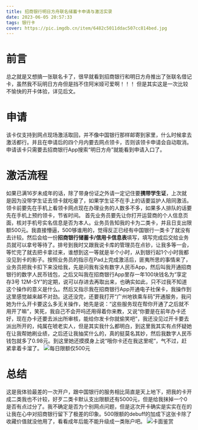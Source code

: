 ```yaml
---
title: 招商银行明日方舟联名储蓄卡申请与激活实录
date: 2023-06-05 20:57:33
tags: 银行卡
cover: https://pic.imgdb.cn/item/6482c5011ddac507cc814bed.jpg
---
```

# 前言
总之就是又想搞一张联名卡了，很早就看到招商银行和明日方舟推出了张联名借记卡，虽然我不玩明日方舟但是挡不住阿米娅可爱啊！！！
但是其实这是一次比较不愉快的开卡体验，详见后文。

# 申请
该卡仅支持到网点现场激活取回，并不像中国银行那样邮寄到家里，什么时候拿去激活都行。并且在申请后的四个月内要去网点领卡，否则该领卡申请会自动取消。
申请该卡只需要去招商银行App搜索“明日方舟”就能看到申请入口了。

# 激活流程
如果已满16岁未成年的话，除了带身份证之外请一定记住要**携带学生证**，上次就是因为没带学生证去领卡就吃瘪了，如果学生证不在手上的话要监护人陪同激活。领卡前要先在手机上看领卡网点现在办理业务的人数多不多，如果多人排队的话要先在手机上预约领卡，节省时间。
首先业务员要先让你打开运营商的个人信息页面，核对手机号实名信息是否为本人。业务员告知我的卡为二类卡，并且日支出限额500元。我直接懵逼，500够谁用的，觉得反正已经有中国银行一类卡了就没有去计较。然后会给一份**招商银行储蓄卡/信用卡信息表**填写，填写完成后交给业务员就可以拿号等待了。排号到我时又跟我说卡库的管理员在点钞，让我多等一会，等忙完了就去把卡拿过来，谁想到这一等就是半个小时，从到银行起1个小时我都没见到卡的影子。按照业务员的指示在Pad上完成激活后，匪夷所思的事情来了，业务员把我卡扣下来没给我，先是问我有没有数字人民币App，然后叫我开通招商银行的数字人民币钱包，之后又叫我在招商银行App里存一年100块钱名为“享定存3号 12M-SY”的定期，说可以存进去再取出来，也确实如此，只不过我不知道这个操作的意义是什么。然后又指示我在招商银行App开通电子社保卡，我操作到这里感觉越来越不对劲。这还没完，还要我打开“广州地铁乘车码”开通服务，我问她为什么开卡要这么多无关操作，她先是说：“这些服务现在帮你开通了之后就不用开了嘛”，笑死，我自己不会开吗还用得着你来教，又说“你要是在前年办卡还好，现在办卡还要去派出所审核，能给你发卡你就偷笑吧”，我还没见过开卡要去派出所开的，纯属在唬老实人，但是其实我什么都明白，到这里我其实有点怀疑她在让我帮她刷业绩，之后还让我抽奖什么的，真的挺莫名其妙，然后我数字人民币钱包就多了0.98元。到这里她还摸摸身上说“哦你卡还在我这里呢”，气不过，赶紧拿着卡溜了。
![每日限额仅500元](https://pic.imgdb.cn/item/6482c3ff1ddac507cc7fc115.jpg)

# 总结
这是我体验最差的一次开户，跟中国银行的服务相比简直是天上地下，把我的卡开成二类我也不计较，好歹二类卡默认支出限额还有5000元，但是给我抹掉一个0是否有点过分了。我不确定是否为个别网点问题，但是这次开卡确实是实实在在的让我在心中对招商银行留下了极差的印象。500限额的debuff的加成下这张卡除了收藏价值就没他用了，看看成年后能不能升级成一类账户吧。
![卡面鉴赏](https://pic.imgdb.cn/item/6482c5011ddac507cc814bed.jpg)
